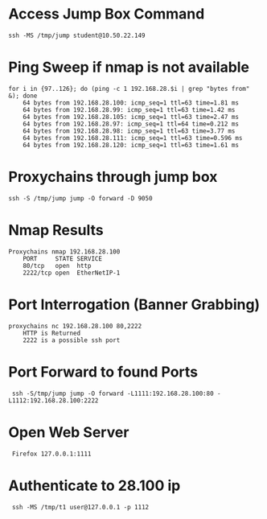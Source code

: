 # Access Jump Box Command
    ssh -MS /tmp/jump student@10.50.22.149

# Ping Sweep if nmap is not available
    for i in {97..126}; do (ping -c 1 192.168.28.$i | grep "bytes from" &); done
        64 bytes from 192.168.28.100: icmp_seq=1 ttl=63 time=1.81 ms
        64 bytes from 192.168.28.99: icmp_seq=1 ttl=63 time=1.42 ms
        64 bytes from 192.168.28.105: icmp_seq=1 ttl=63 time=2.47 ms
        64 bytes from 192.168.28.97: icmp_seq=1 ttl=64 time=0.212 ms
        64 bytes from 192.168.28.98: icmp_seq=1 ttl=63 time=3.77 ms
        64 bytes from 192.168.28.111: icmp_seq=1 ttl=63 time=0.596 ms
        64 bytes from 192.168.28.120: icmp_seq=1 ttl=63 time=1.61 ms
# Proxychains through jump box
    ssh -S /tmp/jump jump -O forward -D 9050
# Nmap Results
    Proxychains nmap 192.168.28.100
        PORT     STATE SERVICE
        80/tcp   open  http
        2222/tcp open  EtherNetIP-1
# Port Interrogation (Banner Grabbing)
    proxychains nc 192.168.28.100 80,2222
        HTTP is Returned
        2222 is a possible ssh port
# Port Forward to found Ports
     ssh -S/tmp/jump jump -O forward -L1111:192.168.28.100:80 -L1112:192.168.28.100:2222
# Open Web Server
     Firefox 127.0.0.1:1111
# Authenticate to 28.100 ip
     ssh -MS /tmp/t1 user@127.0.0.1 -p 1112
